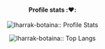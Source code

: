 <h4 align="center">Profile stats :❤️:</h4>
<p align="center"><img src="https://github-readme-stats.vercel.app/api?username=lharrak-botaina&show_icons=true&theme=dracula" alt="lharrak-botaina:: Profile Stats" /></p>

<p align="center"><img src="https://github-readme-stats.vercel.app/api/top-langs/?username=lharrak-botaina&langs_count=10&theme=dracula&layout=compact" alt="lharrak-botaina:: Top Langs" /></p>
